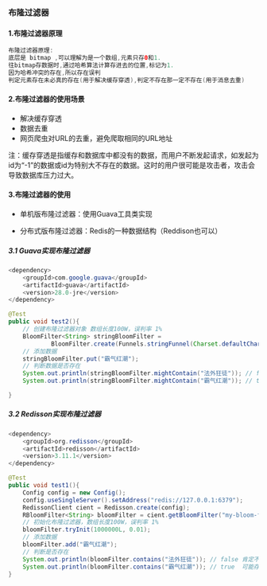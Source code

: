 

### 布隆过滤器
#### 1.布隆过滤器原理

```java
布隆过滤器原理:
底层是 bitmap ,可以理解为是一个数组,元素只存0和1.
往bitmap存数据时,通过哈希算法计算存进去的位置,标记为1.
因为哈希冲突的存在,所以存在误判
判定元素存在未必真的存在(用于解决缓存穿透),判定不存在那一定不存在(用于消息去重)
```



#### 2.布隆过滤器的使用场景

- 解决缓存穿透
- 数据去重
- 网页爬虫对URL的去重，避免爬取相同的URL地址

注：缓存穿透是指缓存和数据库中都没有的数据，而用户不断发起请求，如发起为id为“-1”的数据或id为特别大不存在的数据。这时的用户很可能是攻击者，攻击会导致数据库压力过大。



#### 3.布隆过滤器的使用

- 单机版布隆过滤器：使用Guava工具类实现

- 分布式版布隆过滤器：Redis的一种数据结构（Reddison也可以）



##### 3.1 Guava实现布隆过滤器

```java
<dependency>
	<groupId>com.google.guava</groupId>
	<artifactId>guava</artifactId>
	<version>28.0-jre</version>
</dependency>
```



```java
@Test
public void test2(){
    // 创建布隆过滤器对象 数组长度100W，误判率 1%
    BloomFilter<String> stringBloomFilter =
            BloomFilter.create(Funnels.stringFunnel(Charset.defaultCharset()),1000000L, 0.01);
    // 添加数据
    stringBloomFilter.put("霸气红潮");
    // 判断数据是否存在
    System.out.println(stringBloomFilter.mightContain("法外狂徒")); // false 肯定不存在
    System.out.println(stringBloomFilter.mightContain("霸气红潮")); // true  可能存在，有1%的误判率

}
```





##### 3.2 Redisson实现布隆过滤器

```java
<dependency>
	<groupId>org.redisson</groupId>
	<artifactId>redisson</artifactId>
	<version>3.11.1</version>
</dependency>
```



```java
@Test
public void test1(){
    Config config = new Config();
    config.useSingleServer().setAddress("redis://127.0.0.1:6379");
    RedissonClient cient = Redisson.create(config);
    RBloomFilter<String> bloomFilter = cient.getBloomFilter("my-bloom-filter");
    // 初始化布隆过滤器，数组长度100W，误判率 1%
    bloomFilter.tryInit(1000000L, 0.01);
    // 添加数据
    bloomFilter.add("霸气红潮");
    // 判断是否存在
    System.out.println(bloomFilter.contains("法外狂徒")); // false 肯定不存在
    System.out.println(bloomFilter.contains("霸气红潮")); // true  可能存在，有1%的误判率
}
```



